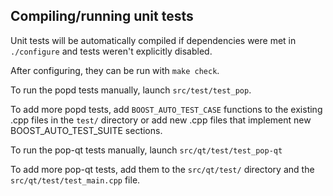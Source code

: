 Compiling/running unit tests
------------------------------------

Unit tests will be automatically compiled if dependencies were met in `./configure`
and tests weren't explicitly disabled.

After configuring, they can be run with `make check`.

To run the popd tests manually, launch `src/test/test_pop`.

To add more popd tests, add `BOOST_AUTO_TEST_CASE` functions to the existing
.cpp files in the `test/` directory or add new .cpp files that
implement new BOOST_AUTO_TEST_SUITE sections.

To run the pop-qt tests manually, launch `src/qt/test/test_pop-qt`

To add more pop-qt tests, add them to the `src/qt/test/` directory and
the `src/qt/test/test_main.cpp` file.
